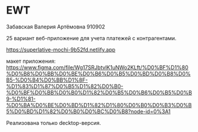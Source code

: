 # EWT
Забавcкая Валерия Артёмовна 910902

25 вариант веб-приложение для учета платежей с контрагентами.

https://superlative-mochi-9b52fd.netlify.app

макет приложения: https://www.figma.com/file/Wg17SRJbtvlK1uNWo2KLft/%D0%BF%D1%80%D0%B8%D0%BB%D0%BE%D0%B6%D0%B5%D0%BD%D0%B8%D0%B5-%D0%B4%D0%BB%D1%8F-%D1%83%D1%87%D0%B5%D1%82%D0%B0-%D0%BF%D0%BB%D0%B0%D1%82%D0%B5%D0%B6%D0%B5%D0%B9-%D1%81-%D0%BA%D0%BE%D0%BD%D1%82%D1%80%D0%B0%D0%B3%D0%B5%D0%BD%D1%82%D0%B0%D0%BC%D0%B8?node-id=0%3A1

Реализована только decktop-версия.
